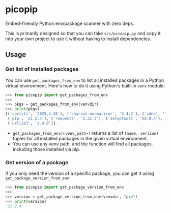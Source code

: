 # picopip

Embed-friendly Python env/package scanner with zero deps.

This is primarily designed so that you can take `src/picopip.py`
and copy it into your own project to use it without having
to install dependencies.

## Usage

### Get list of installed packages

You can use `get_packages_from_env` to list all installed packages in a Python virtual environment. Here's how to do it using Python's built-in `venv` module:

```python
>>> from picopip import get_packages_from_env
>>>
>>> pkgs = get_packages_from_env(venvdir)
>>> print(pkgs)
[('certifi', '2025.4.26'), ('charset-normalizer', '3.4.2'), ('idna', '3.10'), 
 ('pip', '21.2.4'), ('requests', '2.32.3'), ('setuptools', '58.0.4'), 
 ('urllib3', '2.4.0')]
```

- `get_packages_from_env(<venv_path>)` returns a list of `(name, version)` tuples for all installed packages in the given virtual environment.
- You can use any venv path, and the function will find all packages, including those installed via pip.

### Get version of a package

If you only need the version of a specific package, you can get it
using `get_package_version_from_env`

```python
>>> from picopip import get_package_version_from_env
>>>
>>> version = get_package_version_from_env(venvdir, "pip")
>>> print(version)
'21.2.4'
```